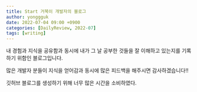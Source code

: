```yaml
---
title: Start 거북이 개발자의 블로그
author: yonggguk
date: 2022-07-04 09:00 +0900
categories: [DailyReview, 2022-07]
tags: [writing]
---
```


내 경험과 지식을 공유함과 동시에 내가 그 날 공부한 것들을 잘 이해하고 있는지를 기록하기 위함인 블로그입니다.

많은 개발자 분들이 지식을 얻어감과 동시에 많은 피드백을 해주시면 감사하겠습니다!!

깃허브 블로그를 생성하기 위해 너무 많은 시간을 소비하였다.